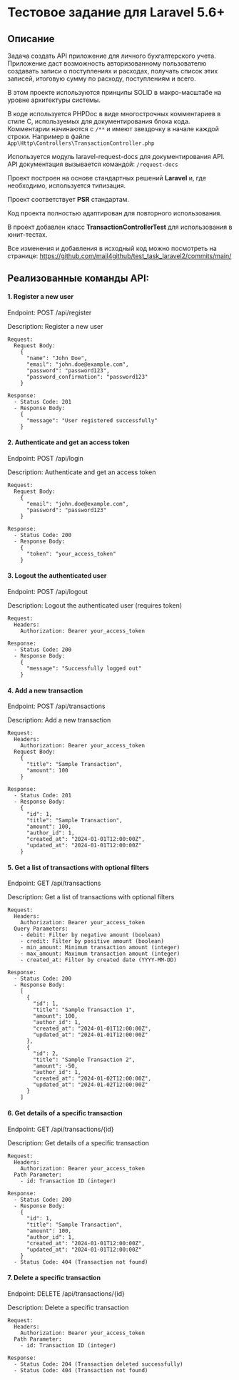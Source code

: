 # Тестовое задание для Laravel 5.6+

## Описание

Задача создать API приложение для личного бухгалтерского учета. Приложение даст возможность авторизованному пользователю создавать записи о поступлениях и расходах, получать список этих записей, итоговую сумму по расходу, поступлениям и всего.

В этом проекте используются принципы SOLID в макро-масштабе на уровне архитектуры системы.

В коде используется PHPDoc в виде многострочных комментариев в стиле C, используемых для документирования блока кода. Комментарии начинаются с `/**` и имеют звездочку в начале каждой строки. Например в файле 
`App\Http\Controllers\TransactionController.php`

Используется модуль laravel-request-docs для документирования API. API документация вызывается командой: `/request-docs`

Проект построен на основе стандартных решений **Laravel** и, где необходимо, используется типизация.

Проект соответствует **PSR** стандартам.

Код проекта полностью адаптирован для повторного использования.

В проект добавлен класс **TransactionControllerTest** для использования в юнит-тестах.

Все изменения и добавления в исходный код можно посмотреть на странице:
<https://github.com/mail4github/test_task_laravel2/commits/main/>

## Реализованные команды API:

#### 1. Register a new user

Endpoint: POST /api/register

Description: Register a new user
```
Request:
  Request Body:
    {
      "name": "John Doe",
      "email": "john.doe@example.com",
      "password": "password123",
      "password_confirmation": "password123"
    }

Response:
  - Status Code: 201
  - Response Body:
    {
      "message": "User registered successfully"
    }
```
#### 2. Authenticate and get an access token

Endpoint: POST /api/login

Description: Authenticate and get an access token
```
Request:
  Request Body:
    {
      "email": "john.doe@example.com",
      "password": "password123"
    }

Response:
  - Status Code: 200
  - Response Body:
    {
      "token": "your_access_token"
    }
```
#### 3. Logout the authenticated user

Endpoint: POST /api/logout

Description: Logout the authenticated user (requires token)
```
Request:
  Headers:
    Authorization: Bearer your_access_token

Response:
  - Status Code: 200
  - Response Body:
    {
      "message": "Successfully logged out"
    }
```
#### 4. Add a new transaction

Endpoint: POST /api/transactions

Description: Add a new transaction
```
Request:
  Headers:
    Authorization: Bearer your_access_token
  Request Body:
    {
      "title": "Sample Transaction",
      "amount": 100
    }

Response:
  - Status Code: 201
  - Response Body:
    {
      "id": 1,
      "title": "Sample Transaction",
      "amount": 100,
      "author_id": 1,
      "created_at": "2024-01-01T12:00:00Z",
      "updated_at": "2024-01-01T12:00:00Z"
    }
```
#### 5. Get a list of transactions with optional filters

Endpoint: GET /api/transactions

Description: Get a list of transactions with optional filters
```
Request:
  Headers:
    Authorization: Bearer your_access_token
  Query Parameters:
    - debit: Filter by negative amount (boolean)
    - credit: Filter by positive amount (boolean)
    - min_amount: Minimum transaction amount (integer)
    - max_amount: Maximum transaction amount (integer)
    - created_at: Filter by created date (YYYY-MM-DD)

Response:
  - Status Code: 200
  - Response Body:
    [
      {
        "id": 1,
        "title": "Sample Transaction 1",
        "amount": 100,
        "author_id": 1,
        "created_at": "2024-01-01T12:00:00Z",
        "updated_at": "2024-01-01T12:00:00Z"
      },
      {
        "id": 2,
        "title": "Sample Transaction 2",
        "amount": -50,
        "author_id": 1,
        "created_at": "2024-01-02T12:00:00Z",
        "updated_at": "2024-01-02T12:00:00Z"
      }
    ]
```
#### 6. Get details of a specific transaction

Endpoint: GET /api/transactions/{id}

Description: Get details of a specific transaction
```
Request:
  Headers:
    Authorization: Bearer your_access_token
  Path Parameter:
    - id: Transaction ID (integer)

Response:
  - Status Code: 200
  - Response Body:
    {
      "id": 1,
      "title": "Sample Transaction",
      "amount": 100,
      "author_id": 1,
      "created_at": "2024-01-01T12:00:00Z",
      "updated_at": "2024-01-01T12:00:00Z"
    }
  - Status Code: 404 (Transaction not found)
```
#### 7. Delete a specific transaction

Endpoint: DELETE /api/transactions/{id}

Description: Delete a specific transaction
```
Request:
  Headers:
    Authorization: Bearer your_access_token
  Path Parameter:
    - id: Transaction ID (integer)

Response:
  - Status Code: 204 (Transaction deleted successfully)
  - Status Code: 404 (Transaction not found)
```


